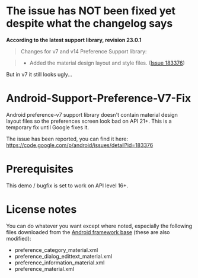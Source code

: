 # The issue has NOT been fixed yet despite what the changelog says
**According to the latest support library, revision 23.0.1**

> Changes for v7 and v14 Preference Support library:

> - Added the material design layout and style files. ([Issue 183376](https://code.google.com/p/android/issues/detail?id=183376))

But in v7 it still looks ugly...

# Android-Support-Preference-V7-Fix
Android preference-v7 support library doesn't contain material design layout files so the preferences screen look bad on API 21+. This is a temporary fix until Google fixes it.

The issue has been reported, you can find it here:
https://code.google.com/p/android/issues/detail?id=183376

# Prerequisites #
This demo / bugfix is set to work on API level 16+.

# License notes #
You can do whatever you want except where noted, especially the following files downloaded from the [Android framework base](https://github.com/android/platform_frameworks_base/tree/master/core/res/res/layout) (these are also modified):
 - preference_category_material.xml
 - preference_dialog_edittext_material.xml
 - preference_information_material.xml
 - preference_material.xml
